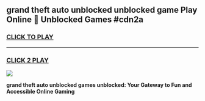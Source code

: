 
## grand theft auto unblocked unblocked game Play Online 👋 Unblocked Games #cdn2a
<h3>
<a href="https://premium.freeplayer.one?title=grand_theft_auto_unblocked&ref=21F">CLICK TO PLAY</a></h3>
<hr>

<h3>
<a href="https://premium.freeplayer.one?title=grand_theft_auto_unblocked&ref=21F">CLICK 2 PLAY</a>
  
</h3>

<a href="https://premium.freeplayer.one?title=grand_theft_auto_unblocked&ref=21F/"><img src="https://clearcache.store/games.png"></a>


**grand theft auto unblocked games unblocked: Your Gateway to Fun and Accessible Online Gaming**
